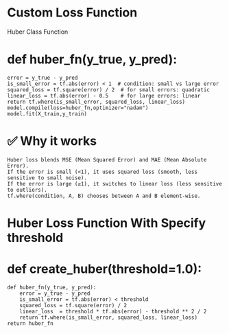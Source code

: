 # Custom Loss Function

Huber Class Function

# def huber_fn(y_true, y_pred):

    error = y_true - y_pred
    is_small_error = tf.abs(error) < 1  # condition: small vs large error
    squared_loss = tf.square(error) / 2  # for small errors: quadratic
    linear_loss = tf.abs(error) - 0.5    # for large errors: linear
    return tf.where(is_small_error, squared_loss, linear_loss)
    model.compile(loss=huber_fn,optimizer="nadam")
    model.fit(X_train,y_train)

# ✅ Why it works

    Huber loss blends MSE (Mean Squared Error) and MAE (Mean Absolute Error).
    If the error is small (<1), it uses squared loss (smooth, less sensitive to small noise).
    If the error is large (≥1), it switches to linear loss (less sensitive to outliers).
    tf.where(condition, A, B) chooses between A and B element-wise.

# Huber Loss Function With Specify threshold

# def create_huber(threshold=1.0):

    def huber_fn(y_true, y_pred):
        error = y_true - y_pred
        is_small_error = tf.abs(error) < threshold
        squared_loss = tf.square(error) / 2
        linear_loss  = threshold * tf.abs(error) - threshold ** 2 / 2
        return tf.where(is_small_error, squared_loss, linear_loss)
    return huber_fn
